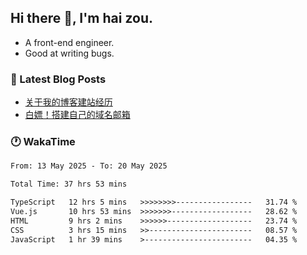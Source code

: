 ## Hi there 👋, I'm hai zou.

- A front-end engineer.
- Good at writing bugs.

### 📖 Latest Blog Posts
<!-- BLOG-POST-LIST:START -->
- [关于我的博客建站经历](https://www.izou.top/2025/01/blog-site-build/)
- [白嫖！搭建自己的域名邮箱](https://www.izou.top/2025/01/domain-mail/)
<!-- BLOG-POST-LIST:END -->

### 🕐 WakaTime
<!--START_SECTION:waka-->

```txt
From: 13 May 2025 - To: 20 May 2025

Total Time: 37 hrs 53 mins

TypeScript   12 hrs 5 mins   >>>>>>>>-----------------   31.74 %
Vue.js       10 hrs 53 mins  >>>>>>>------------------   28.62 %
HTML         9 hrs 2 mins    >>>>>>-------------------   23.74 %
CSS          3 hrs 15 mins   >>-----------------------   08.57 %
JavaScript   1 hr 39 mins    >------------------------   04.35 %
```

<!--END_SECTION:waka-->
